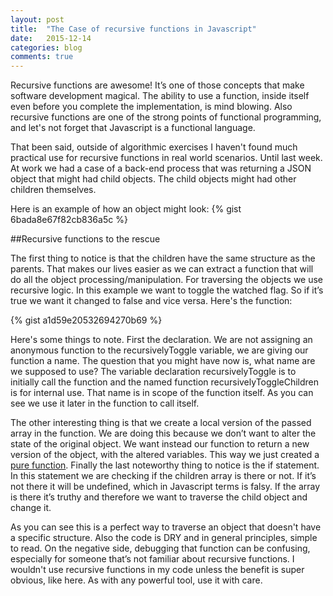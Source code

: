 ```yaml
---
layout: post
title:  "The Case of recursive functions in Javascript"
date:   2015-12-14
categories: blog
comments: true
---
```

Recursive functions are awesome! It’s one of those concepts that make software development magical. The ability to use a function, inside itself even before you complete the implementation, is mind blowing. Also recursive functions are one of the strong points of functional programming, and let's not forget that Javascript is a functional language.

That been said, outside of algorithmic exercises I haven't found much practical use for recursive functions in real world scenarios. Until last week. At work we had a case of a back-end process that was returning a JSON object that might had child objects. The child objects might had other children themselves.

Here is an example of how an object might look:
{% gist 6bada8e67f82cb836a5c %}

##Recursive functions to the rescue

The first thing to notice is that the children have the same structure as the parents. That makes our lives easier as we can extract a function that will do all the object processing/manipulation. For traversing the objects we use recursive logic. In this example we want to toggle the watched flag. So if it’s true we want it changed to false and vice versa. Here's the function:

{% gist a1d59e20532694270b69 %}

Here's some things to note. First the declaration. We are not assigning an anonymous function to the recursivelyToggle variable, we are giving our function a name. The question that you might have now is, what name are we supposed to use? The variable declaration recursivelyToggle  is to initially call the function and the named function recursivelyToggleChildren is for internal use. That name is in scope of the function itself. As you can see we use it later in the function to call itself.

The other interesting thing is that we create a local version of the passed array in the function. We are doing this because we don’t want to alter the state of the original object. We want instead our function to return a new version of the object, with the altered variables. This way we just created a [pure function](http://www.nicoespeon.com/en/2015/01/pure-functions-javascript/). Finally the last noteworthy thing to notice is the if statement. In this statement we are checking if the children array is there or not. If it’s not there it will be undefined, which in Javascript terms is falsy. If the array is there it’s truthy and therefore we want to traverse the child object and change it.

As you can see this is a perfect way to traverse an object that doesn't have a specific structure. Also the code is DRY and in general principles, simple to read. On the negative side, debugging that function can be confusing, especially for someone that’s not familiar about recursive functions. I wouldn't use recursive functions in my code unless the benefit is super obvious, like here. As with any powerful tool, use it with care.
